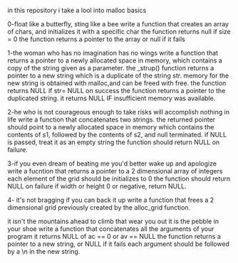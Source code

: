 in this repository i take a lool into malloc basics

0-float like a butterfly, sting like a bee
write a function that creates an array of chars, and initializes it with a specific char
the function returns null if size = 0
the function returns a pointer to the array or null if it fails

1-the woman who has no imagination has no wings
write a function that returns a pointer to a newly allocated space in memory, which contains a copy of the string given as a parameter.
the _strup() function returns a pointer to a new string which is a duplicate of the string str. memory for the new string is obtained with malloc,and can be freed with free.
the function returns NULL if str= NULL
on success the function returns a pointer to the duplicated string. it returns NULL IF  insufficient memory was available.

2-he who is not courageous enough to take risks will accomplish nothing in life
write a function that concatenates two strings.
the returned pointer should point to a newly allocated space in memory which contains the contents of s1, followed by the contents of s2, and null terminated.
if NULL is passed, treat it as an empty string
the function should return NULL on failure.


3-if you even dream of beating me you'd better wake up and apologize
write a fucntion that returns a pointer to a 2 dimensional array of integers
each element of the grid should be initializes to 0
the function should return NULL on failure
if width or height 0 or negative, return NULL.


4- it's not bragging if you can back it up
write a function that frees a 2 dimensional grid previously created by the alloc_grid function.


it isn't the mountains ahead to climb that wear you out it is the pebble in your shoe
write a function that concatenates all the arguments of your program
it returns NULL of ac == 0 or av == NULL
the function returns a pointer to a new string, or NULL if it fails
each argument should be followed by a \n in the new string.

